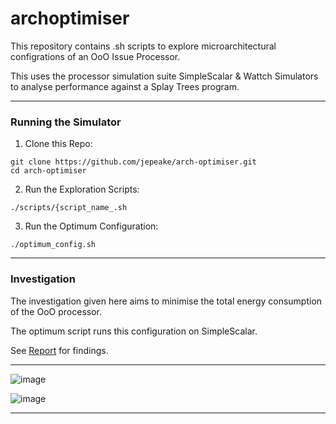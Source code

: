 # archoptimiser

This repository contains .sh scripts to explore microarchitectural configrations of an OoO Issue Processor.

This uses the processor simulation suite SimpleScalar & Wattch Simulators to analyse performance against a Splay Trees program.

---

### Running the Simulator

1. Clone this Repo:

```
git clone https://github.com/jepeake/arch-optimiser.git
cd arch-optimiser
```

2. Run the Exploration Scripts:
```
./scripts/{script_name_.sh
```

3. Run the Optimum Configuration:
```
./optimum_config.sh
```
---

### Investigation

The investigation given here aims to minimise the total energy consumption of the OoO processor.

The optimum script runs this configuration on SimpleScalar.

See [Report](Arch-Exploration-Report.pdf) for findings.

---

![image](https://github.com/user-attachments/assets/8095a4d4-d25d-46cd-952c-435cb06f1d6c)

![image](https://github.com/user-attachments/assets/08f2e345-9930-4dda-99c5-aeab074c79a4)

---
